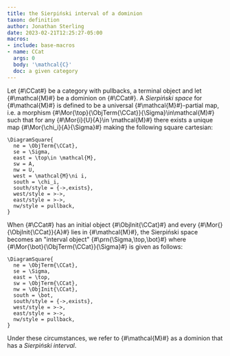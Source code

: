 ```yaml
---
title: the Sierpiński interval of a dominion
taxon: definition
author: Jonathan Sterling
date: 2023-02-21T12:25:27-05:00
macros:
- include: base-macros
- name: CCat
  args: 0
  body: '\mathcal{C}'
  doc: a given category
---
```


Let {#\CCat#} be a category with pullbacks, a terminal object and let {#\mathcal{M}#} be a dominion on {#\CCat#}. A *Sierpiński space* for {#\mathcal{M}#} is defined to be a universal {#\mathcal{M}#}-partial map, i.e. a morphism {#\Mor{\top}{\ObjTerm{\CCat}}{\Sigma}\in\mathcal{M}#} such that for any {#\Mor{i}{U}{A}\in \mathcal{M}#} there exists a unique map {#\Mor{\chi_i}{A}{\Sigma}#} making the following square cartesian:

```render-latex
\DiagramSquare{
  ne = \ObjTerm{\CCat},
  se = \Sigma,
  east = \top\in \mathcal{M},
  sw = A,
  nw = U,
  west = \mathcal{M}\ni i,
  south = \chi_i,
  south/style = {->,exists},
  west/style = >->,
  east/style = >->,
  nw/style = pullback,
}
```

When {#\CCat#} has an initial object {#\ObjInit{\CCat}#} and every {#\Mor{}{\ObjInit{\CCat}}{A}#} lies in {#\mathcal{M}#}, the Sierpiński space becomes an "interval object" {#\prn{\Sigma,\top,\bot}#} where {#\Mor{\bot}{\ObjTerm{\CCat}}{\Sigma}#} is given as follows:

```render-latex
\DiagramSquare{
  ne = \ObjTerm{\CCat},
  se = \Sigma,
  east = \top,
  sw = \ObjTerm{\CCat},
  nw = \ObjInit{\CCat},
  south = \bot,
  south/style = {->,exists},
  west/style = >->,
  east/style = >->,
  nw/style = pullback,
}
```

Under these circumstances, we refer to {#\mathcal{M}#} as a dominion that has a *Sierpiński interval*.
